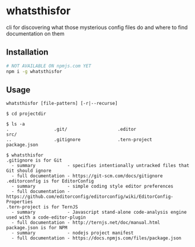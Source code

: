 # whatsthisfor
cli for discovering what those mysterious config files do and where to find documentation on them

## Installation
```bash
# NOT AVAILABLE ON npmjs.com YET
npm i -g whatsthisfor
```

## Usage
`whatsthisfor [file-pattern] [-r|--recurse]`
```
$ cd projectdir

$ ls -a
.                 .git/                   .editor                  src/
..                .gitignore              .tern-project            package.json

$ whatsthisfor
.gitignore is for Git
  - summary            - specifies intentionally untracked files that Git should ignore
  - full documentation - https://git-scm.com/docs/gitignore
.editorconfig is for EditorConfig
  - summary            - simple coding style editor preferences
  - full documentation - https://github.com/editorconfig/editorconfig/wiki/EditorConfig-Properties
.tern-project is for TernJS
  - summary            - Javascript stand-alone code-analysis engine used with a code-editor-plugin
  - full documentation - http://ternjs.net/doc/manual.html
package.json is for NPM
  - summary            - nodejs project manifest
  - full documentation - https://docs.npmjs.com/files/package.json
```
